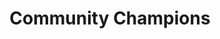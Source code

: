 ---
title: Community Champions
description: Testcontainers Community Champions actively contribute to the growth and betterment of the Testcontainers community. They are passionate about Testcontainers, and use their knowledge and skills to help others succeed.
ogImage: /images/community-champions-share-image.png
---